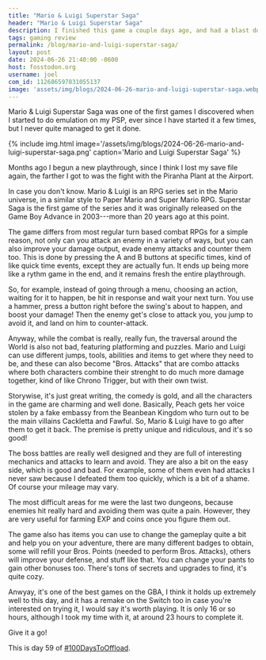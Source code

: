 ```yaml
---
title: "Mario & Luigi Superstar Saga"
header: "Mario & Luigi Superstar Saga"
description: I finished this game a couple days ago, and had a blast doing so, here are my thoughts on it!
tags: gaming review
permalink: /blog/mario-and-luigi-superstar-saga/
layout: post
date: 2024-06-26 21:40:00 -0600
host: fosstodon.org
username: joel
com_id: 112686597831055137
image: 'assets/img/blogs/2024-06-26-mario-and-luigi-superstar-saga.webp'
---
```


Mario & Luigi Superstar Saga was one of the first games I discovered when I started to do emulation on my PSP, ever since I have started it a few times, but I never quite managed to get it done.

{% include img.html image='/assets/img/blogs/2024-06-26-mario-and-luigi-superstar-saga.png' caption='Mario and Luigi Superstar Saga' %}

Months ago I begun a new playthrough, since I think I lost my save file again, the farther I got to was the fight with the Piranha Plant at the Airport.

In case you don't know. Mario & Luigi is an RPG series set in the Mario universe, in a similar style to Paper Mario and Super Mario RPG. Superstar Saga is the first game of the series and it was originally released on the Game Boy Advance in 2003---more than 20 years ago at this point.

The game differs from most regular turn based combat RPGs for a simple reason, not only can you attack an enemy in a variety of ways, but you can also improve your damage output, evade enemy attacks and counter them too. This is done by pressing the A and B buttons at specific times, kind of like quick time events, except they are actually fun. It ends up being more like a rythm game in the end, and it remains fresh the entire playthrough.

So, for example, instead of going through a menu, choosing an action, waiting for it to happen, be hit in response and wait your next turn. You use a hammer, press a button right before the swing's about to happen, and boost your damage! Then the enemy get's close to attack you, you jump to avoid it, and land on him to counter-attack.

Anyway, while the combat is really, really fun, the traversal around the World is also not bad, featuring platforming and puzzles. Mario and Luigi can use different jumps, tools, abilities and items to get where they need to be, and these can also become "Bros. Attacks" that are combo attacks where both characters combine their strenght to do much more damage together, kind of like Chrono Trigger, but with their own twist.
 
Storywise, it's just great writing, the comedy is gold, and all the characters in the game are charming and well done. Basically, Peach gets her voice stolen by a fake embassy from the Beanbean Kingdom who turn out to be the main villains Cackletta and Fawful. So, Mario & Luigi have to go after them to get it back. The premise is pretty unique and ridiculous, and it's so good!

The boss battles are really well designed and they are full of interesting mechanics and attacks to learn and avoid. They are also a bit on the easy side, which is good and bad. For example, some of them even had attacks I never saw because I defeated them too quickly, which is a bit of a shame. Of course your mileage may vary.

The most difficult areas for me were the last two dungeons, because enemies hit really hard and avoiding them was quite a pain. However, they are very useful for farming EXP and coins once you figure them out.

The game also has items you can use to change the gameplay quite a bit and help you on your adventure, there are many different badges to obtain, some will refill your Bros. Points (needed to perform Bros. Attacks), others will improve your defense, and stuff like that. You can change your pants to gain other bonuses too. There's tons of secrets and upgrades to find, it's quite cozy.

Anwyay, it's one of the best games on the GBA, I think it holds up extremely well to this day, and it has a remake on the Switch too in case you're interested on trying it, I would say it's worth playing. It is only 16 or so hours, although I took my time with it, at around 23 hours to complete it.

Give it a go!

This is day 59 of [#100DaysToOffload](https://100daystooffload.com).
